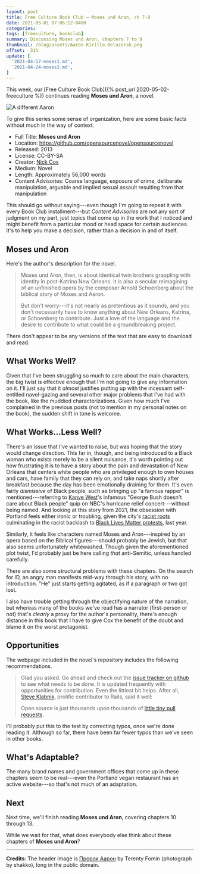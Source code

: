 ```yaml
---
layout: post
title: Free Culture Book Club — Moses und Aron, ch 7-9
date: 2021-05-01 07:06:12-0400
categories:
tags: [freeculture, bookclub]
summary: Discussing Moses und Aron, chapters 7 to 9
thumbnail: /blog/assets/Aaron-Kirillo-Belozersk.png
offset: -31%
update: [
  '2021-04-17-moses1.md',
  '2021-04-24-moses2.md',
]
---
```


This week, our [Free Culture Book Club]({% post_url 2020-05-02-freeculture %}) continues reading **Moses und Aron**, a novel.

![A different Aaron](/blog/assets/Aaron-Kirillo-Belozersk.png "A different Aron")

To give this series some sense of organization, here are some basic facts without much in the way of context.

 * Full Title:  **Moses und Aron**
 * Location:  <https://github.com/opensourcenovel/opensourcenovel>
 * Released:  2013
 * License:  CC-BY-SA
 * Creator:  [Nick Cox](http://nickcox.me/)
 * Medium:  Novel
 * Length:  Approximately 56,000 words
 * Content Advisories:  Coarse language, exposure of crime, deliberate manipulation, arguable and implied sexual assault resulting from that manipulation

This should go without saying---even though I'm going to repeat it with every Book Club installment---but *Content Advisories* are not any sort of judgment on my part, just topics that come up in the work that I noticed and might benefit from a particular mood or head space for certain audiences.  It's to help you make a decision, rather than a decision in and of itself.

## Moses und Aron

Here's the author's description for the novel.

 > Moses und Aron, then, is about identical twin brothers grappling with identity in post-Katrina New Orleans. It is also a secular reimagining of an unfinished opera by the composer Arnold Schoenberg about the biblical story of Moses and Aaron.
 >
 > But don't worry---it's not nearly as pretentious as it sounds, and you don't necessarily have to know anything about New Orleans, Katrina, or Schoenberg to contribute. Just a love of the language and the desire to contribute to what could be a groundbreaking project.

There don't appear to be any versions of the text that are easy to download and read.

## What Works Well?

Given that I've been struggling so much to care about the main characters, the big twist is effective enough that I'm not going to give any information on it.  I'll just say that it *almost* justifies putting up with the incessant self-entitled navel-gazing and several other major problems that I've had with the book, like the muddied characterizations.  Given how much I've complained in the previous posts (not to mention in my personal notes on the book), the sudden shift in tone is welcome.

## What Works...Less Well?

There's an issue that I've wanted to raise, but was hoping that the story would change direction.  This far in, though, and being introduced to a Black woman who exists merely to be a silent nuisance, it's worth pointing out how frustrating it is to have a story about the pain and devastation of New Orleans that centers white people who are privileged enough to own houses and cars, have family that they can rely on, and take naps shortly after breakfast because the day has been emotionally draining for them.  It's even fairly *dismissive* of Black people, such as bringing up "a famous rapper" is mentioned---referring to [Kanye West](https://en.wikipedia.org/wiki/Kanye_West)'s infamous "George Bush doesn't care about Black people" quip on NBC's hurricane relief concert---without being named.  And looking at this story from 2021, the obsession with Portland feels either ironic or troubling, given the city's [racist roots](https://en.wikipedia.org/wiki/Racism_in_Oregon) culminating in the racist backlash to [Black Lives Matter protests](https://en.wikipedia.org/wiki/George_Floyd_protests_in_Portland,_Oregon), last year.

Similarly, it feels like characters named Moses and Aron---inspired by an opera based on the Biblical figures---should probably be Jewish, but that also seems unfortunately whitewashed.  Though given the aforementioned plot twist, I'd probably just be here calling *that* anti-Semitic, unless handled carefully.

There are also some structural problems with these chapters.  On the search for ID, an angry man manifests mid-way through his story, with no introduction.  "He" just starts getting agitated, as if a paragraph or two got lost.

I also have trouble getting through the objectifying nature of the narration, but whereas many of the books we've read has a narrator (first-person or not) that's *clearly* a proxy for the author's personality, there's enough distance in this book that I have to give Cox the benefit of the doubt and blame it on the worst protagonist.

## Opportunities

The webpage included in the novel's repository includes the following recommendations.

 >  Glad you asked. Go ahead and check out the [issue tracker on github](https://github.com/opensourcenovel/opensourcenovel/issues) to see what needs to be done. It is updated frequently with opportunities for contribution. Even the littlest bit helps. After all, [Steve Klabnik](http://twitter.com/steveklabnik), prolific contributor to Rails, said it well:
 >
 > Open source is just thousands upon thousands of [little tiny pull requests](https://twitter.com/steveklabnik/status/294259287759413249).

I'll probably put this to the test by correcting typos, once we're done reading it.  Although so far, there have been far fewer typos than we've seen in other books.

## What's Adaptable?

The many brand names and government offices that come up in these chapters seem to be real---even the Portland vegan restaurant has an active website---so that's not much of an adaptation.

## Next

Next time, we'll finish reading **Moses und Aron**, covering chapters 10 through 13.

While we wait for that, what does everybody else think about these chapters of **Moses und Aron**?

* * *

**Credits**:  The header image is [Пророк Аарон](https://commons.wikimedia.org/wiki/File:Aaron_(Kirillo-Belozersk).jpg) by Terenty Fomin (photograph by shakko), long in the public domain.

